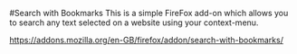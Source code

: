 #Search with Bookmarks
This is a simple FireFox add-on which allows you to search any text selected on a website using your context-menu.

https://addons.mozilla.org/en-GB/firefox/addon/search-with-bookmarks/
